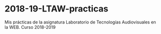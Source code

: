 # 2018-19-LTAW-practicas
Mis prácticas de la asignatura Laboratorio de Tecnologías Audiovisuales en la WEB. Curso 2018-2019
